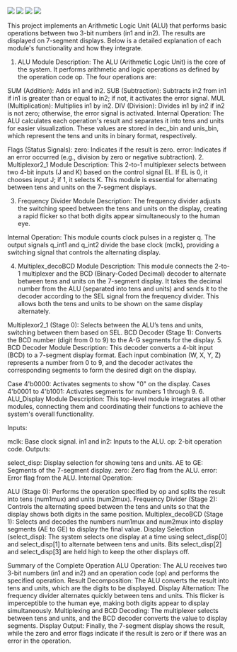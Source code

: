 ![](../../workflows/gds/badge.svg) ![](../../workflows/docs/badge.svg) ![](../../workflows/test/badge.svg) ![](../../workflows/fpga/badge.svg)

This project implements an Arithmetic Logic Unit (ALU) that performs basic operations between two 3-bit numbers (in1 and in2). The results are displayed on 7-segment displays. Below is a detailed explanation of each module's functionality and how they integrate.

1. ALU Module
Description: The ALU (Arithmetic Logic Unit) is the core of the system. It performs arithmetic and logic operations as defined by the operation code op. The four operations are:

SUM (Addition): Adds in1 and in2.
SUB (Subtraction): Subtracts in2 from in1 if in1 is greater than or equal to in2; if not, it activates the error signal.
MUL (Multiplication): Multiplies in1 by in2.
DIV (Division): Divides in1 by in2 if in2 is not zero; otherwise, the error signal is activated.
Internal Operation: The ALU calculates each operation's result and separates it into tens and units for easier visualization. These values are stored in dec_bin and unis_bin, which represent the tens and units in binary format, respectively.

Flags (Status Signals):
zero: Indicates if the result is zero.
error: Indicates if an error occurred (e.g., division by zero or negative subtraction).
2. Multiplexor2_1 Module
Description: This 2-to-1 multiplexer selects between two 4-bit inputs (J and K) based on the control signal EL. If EL is 0, it chooses input J; if 1, it selects K. This module is essential for alternating between tens and units on the 7-segment displays.

3. Frequency Divider Module
Description: The frequency divider adjusts the switching speed between the tens and units on the display, creating a rapid flicker so that both digits appear simultaneously to the human eye.

Internal Operation: This module counts clock pulses in a register q. The output signals q_int1 and q_int2 divide the base clock (mclk), providing a switching signal that controls the alternating display.

4. Multiplex_decoBCD Module
Description: This module connects the 2-to-1 multiplexer and the BCD (Binary-Coded Decimal) decoder to alternate between tens and units on the 7-segment display. It takes the decimal number from the ALU (separated into tens and units) and sends it to the decoder according to the SEL signal from the frequency divider. This allows both the tens and units to be shown on the same display alternately.

Multiplexor2_1 (Stage 0): Selects between the ALU’s tens and units, switching between them based on SEL.
BCD Decoder (Stage 1): Converts the BCD number (digit from 0 to 9) to the A-G segments for the display.
5. BCD Decoder Module
Description: This decoder converts a 4-bit input (BCD) to a 7-segment display format. Each input combination (W, X, Y, Z) represents a number from 0 to 9, and the decoder activates the corresponding segments to form the desired digit on the display.

Case 4'b0000: Activates segments to show "0" on the display.
Cases 4'b0001 to 4'b1001: Activates segments for numbers 1 through 9.
6. ALU_Display Module
Description: This top-level module integrates all other modules, connecting them and coordinating their functions to achieve the system's overall functionality.

Inputs:

mclk: Base clock signal.
in1 and in2: Inputs to the ALU.
op: 2-bit operation code.
Outputs:

select_disp: Display selection for showing tens and units.
AE to GE: Segments of the 7-segment display.
zero: Zero flag from the ALU.
error: Error flag from the ALU.
Internal Operation:

ALU (Stage 0): Performs the operation specified by op and splits the result into tens (num1mux) and units (num2mux).
Frequency Divider (Stage 2): Controls the alternating speed between the tens and units so that the display shows both digits in the same position.
Multiplex_decoBCD (Stage 1): Selects and decodes the numbers num1mux and num2mux into display segments (AE to GE) to display the final value.
Display Selection (select_disp): The system selects one display at a time using select_disp[0] and select_disp[1] to alternate between tens and units. Bits select_disp[2] and select_disp[3] are held high to keep the other displays off.

Summary of the Complete Operation
ALU Operation: The ALU receives two 3-bit numbers (in1 and in2) and an operation code (op) and performs the specified operation.
Result Decomposition: The ALU converts the result into tens and units, which are the digits to be displayed.
Display Alternation: The frequency divider alternates quickly between tens and units. This flicker is imperceptible to the human eye, making both digits appear to display simultaneously.
Multiplexing and BCD Decoding: The multiplexer selects between tens and units, and the BCD decoder converts the value to display segments.
Display Output: Finally, the 7-segment display shows the result, while the zero and error flags indicate if the result is zero or if there was an error in the operation.
